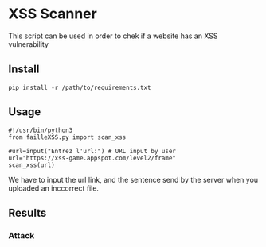 # XSS Scanner

This script can be used in order to chek if a website
has an XSS vulnerability


## Install

```
pip install -r /path/to/requirements.txt
```

## Usage
```
#!/usr/bin/python3
from failleXSS.py import scan_xss

#url=input("Entrez l'url:") # URL input by user 
url="https://xss-game.appspot.com/level2/frame"
scan_xss(url)

```
<p align="center">
</p>

We have to input the url link, and the sentence send by the server when you uploaded an inccorrect file.

## Results

### Attack
<p align="center">
  
</p>

<p align="center">
</p>



